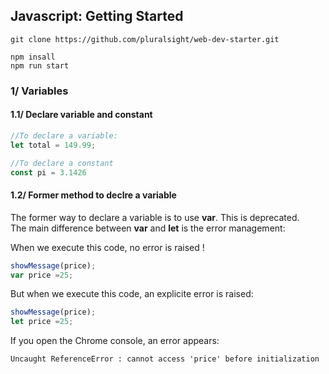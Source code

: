 ## Javascript: Getting Started


```console
git clone https://github.com/pluralsight/web-dev-starter.git
```

 ```console
 npm insall
 npm run start
 ```


### 1/ Variables

#### 1.1/ Declare variable and constant

```js
//To declare a variable:
let total = 149.99;

//To declare a constant
const pi = 3.1426
```

#### 1.2/ Former method to declre a variable

The former way to declare a variable is to use __var__. This is deprecated.  
The main difference between __var__ and __let__ is the error management:

When we execute this code, no error is raised !

```js
showMessage(price);
var price =25;
```

But when we execute this code, an explicite error is raised:

```js
showMessage(price);
let price =25;
```

If you open the Chrome console, an error appears:

```log
Uncaught ReferenceError : cannot access 'price' before initialization
```



